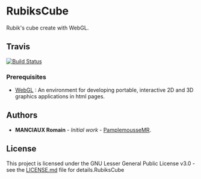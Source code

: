 # RubiksCube

Rubik's cube create with WebGL.

## Travis

[![Build Status](https://travis-ci.com/PamplemousseMR/RubiksCube.svg?branch=master)](https://travis-ci.com/PamplemousseMR/RubiksCube)

### Prerequisites

- [WebGL](https://fr.wikipedia.org/wiki/WebGL) : An environment for developing portable, interactive 2D and 3D graphics applications in html pages.

## Authors

* **MANCIAUX Romain** - *Initial work* - [PamplemousseMR](https://github.com/PamplemousseMR).

## License

This project is licensed under the GNU Lesser General Public License v3.0 - see the [LICENSE.md](LICENSE.md) file for details.RubiksCube
